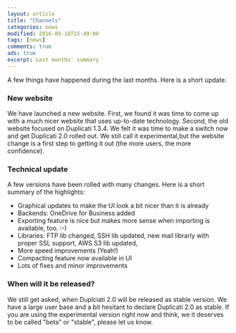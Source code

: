 ```yaml
---
layout: article
title: "Channels"
categories: news
modified: 2016-09-18T15:49:00
tags: [news]
comments: true
ads: true
excerpt: Last months' summary
---
```


A few things have happened during the last months. Here is a short update.

### New website

We have launched a new website. First, we found it was time to come up with a much nicer website that uses up-to-date technology. Second, the old website focused on Duplicati 1.3.4. We felt it was time to make a switch now and get Duplicati 2.0 rolled out. We still call it experimental,but the website change is a first step to getting it out (the more users, the more confidence).

### Technical update

A few versions have been rolled with many changes. Here is a short summary of the highlights:
* Graphical updates to make the UI look a bit nicer than it is already
* Backends: OneDrive for Business added
* Exporting feature is nice but makes more sense when importing is available, too. :-)
* Libraries: FTP lib changed, SSH lib updated, new mail librarly with proper SSL support, AWS S3 lib updated, 
* More speed improvements (Yeah!)
* Compacting feature now available in UI
* Lots of fixes and minor improvements

### When will it be released?

We still get asked, when Duplciati 2.0 will be released as stable version. We have a large user base and a bit hesitant to declare Duplicati 2.0 as stable. If you are using the experimental version right now and think, we it deserves to be called "beta" or "stable", please let us know. 
